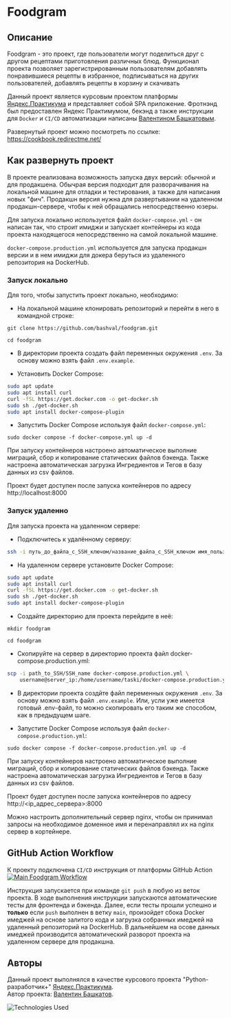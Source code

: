 #  Foodgram

## Описание

Foodgram - это проект, где пользователи могут поделиться друг с другом рецептами приготовления различных блюд. Функционал проекта позволяет зарегистрированным пользователям добавлять понравившиеся рецепты в избранное, подписываться на других пользователей, добавлять рецепты в корзину и скачивать

Данный проект является курсовым проектом платформы [Яндекс.Практикума](https://practicum.yandex.ru/) и представляет собой SPA приложение. Фротнэнд был предоставлен Яндекс Практимумом, бекэнд а также инструкции для `Docker` и `CI/CD` автоматизации написаны [Валентином Башкатовым](https://github.com/bashval).

Развернутый проект можно посмотреть по ссылке: https://cookbook.redirectme.net/

## Как развернуть проект

В проекте реализована возможность запуска двух версий: обычной и для продакшена. Обычрая версия подходит для разворачивания на локальной машине для отладки и тестирования, а также для написания новых "фич". Продакшн версия нужна для развертывании на удаленном продакшн-сервере, чтобы к ней обращались непосредственно юзеры. 

Для запуска локально используется файл `docker-compose.yml` - он написан так, что строит имиджи и запускает контейнеры из кода проекта находящегося непосредственно на самой локальной машине.  

`docker-compose.production.yml` используется для запуска продакшн версии и в нем имиджи для докера беруться из удаленного репозитория на DockerHub.

### Запуск локально

Для того, чтобы запустить проект локально, необходимо:

- На локальной машине клонировать репозиторий и перейти в него в командной строке:

```git clone https://github.com/bashval/foodgram.git```

```cd foodgram```

- В директории проекта создать файл переменных окружения `.env`. За основу можно взять файл `.env.example`. 

- Установить Docker Compose:
```Bash
sudo apt update
sudo apt install curl
curl -fSL https://get.docker.com -o get-docker.sh
sudo sh ./get-docker.sh
sudo apt install docker-compose-plugin
```

- Запустить Docker Compose используя файл `docker-compose.yml`:

```sudo docker compose -f docker-compose.yml up -d```

При запуску контейнеров настроено автоматическое выполние миграций, сбор и копирование статических файлов бэкенда. Также настроена автоматическая загрузка Ингредиентов и Тегов в базу данных из csv файлов.

Проект будет доступен после запуска контейнеров по адресу http://localhost:8000

### Запуск удаленно

Для запуска проекта на удаленном сервере:

- Подключитесь к удалённому серверу:
```Bash
ssh -i путь_до_файла_с_SSH_ключом/название_файла_с_SSH_ключом имя_пользователя@ip_адрес_сервера
```

- На удаленном сервере установите Docker Compose:
```Bash
sudo apt update
sudo apt install curl
curl -fSL https://get.docker.com -o get-docker.sh
sudo sh ./get-docker.sh
sudo apt install docker-compose-plugin
```

- Создайте директорию для проекта перейдите в неё:

```mkdir foodgram```

```cd foodgram```

- Скопируйте на сервер в директорию проекта файл docker-compose.production.yml:

```Bash
scp -i path_to_SSH/SSH_name docker-compose.production.yml \
    username@server_ip:/home/username/taski/docker-compose.production.yml
```

- В директории проекта создйте файл переменных окружения `.env`. За основу можно взять файл `.env.example`. Или, усли уже имеется готовый .env-файл, то можно скопировать его таким же способом, как в предыдущем шаге. 

- Запустите Docker Compose используя файл `docker-compose.production.yml`:

```sudo docker compose -f docker-compose.production.yml up -d```

При запуску контейнеров настроено автоматическое выполние миграций, сбор и копирование статических файлов бэкенда. Также настроена автоматическая загрузка Ингредиентов и Тегов в базу данных из csv файлов.

Проект будет доступен после запуска контейнеров по адресу http://<ip_адрес_сервера>:8000

Можно настроить дополнительный сервер nginx, чтобы он принимал запросы на необходимое доменное имя и перенаправлял их на nginx сервер в кортейнере.

## GitHub Action Workflow

К проекту подключена `CI/CD` инструкция от платформы GitHub Action [![Main Foodgram Workflow](https://github.com/bashval/foodgram/actions/workflows/main.yml/badge.svg)](https://github.com/bashval/foodgram/actions/workflows/main.yml)

Инструкция запускается при команде `git push` в любую из веток проекта. В ходе выполнения инструкции запускаются автоматические тесты для фронтенда и бэкенда. Далее, если тесты прошли успешно и **только** если  `push` выполнен в ветку `main`, произойдет сбока Docker имеджей на основе залитого кода и загрузка собранных имеджей на удаленный репозиторий на DockerHub. В дальнейшем на осове данных имеджей производится автоматический разворот проекта на удаленном сервере для продакшна. 

## Авторы
Данный проект выполнялся в качестве курсового проекта "Python-разработчик+" [Яндекс.Практикума](https://practicum.yandex.ru/).  
Автор проекта: [Валентин Башкатов](https://github.com/bashval).

![Technologies Used](https://github-readme-tech-stack.vercel.app/api/cards?title=Technologies+Used&align=center&titleAlign=center&fontSize=28&lineCount=1&theme=blood&width=730&bg=%23FFFFFF&badge=%23EBEBEB&border=%23EBEBEB&titleColor=%23FF5F5F&line1=Python%2CPython%2C1799ea%3BDjango%2Cdjango%2C1799ea%3Bdjango+rest+framework%2Cdjango+rest+framework%2C1799ea%3Bdocker%2Cdocker%2C1799ea%3Bgithub+actions%2Cgithub+actions%2C1799ea%3B)
